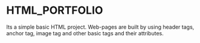 # HTML_PORTFOLIO
Its a simple basic HTML project. Web-pages are built by using header tags, anchor tag, image tag and other basic tags and their attributes.

